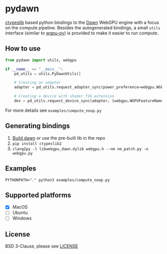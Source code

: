 # pydawn

[ctypeslib](https://github.com/trolldbois/ctypeslib) based python bindings to the [Dawn](https://dawn.googlesource.com/dawn) WebGPU engine with a focus on the compute pipeline. Besides the autogenerated bindings, a small `utils` interface (similar to [wgpu-py](https://github.com/pygfx/wgpu-py)) is provided to make it easier to run compute.

## How to use

```python
from pydawn import utils, webgpu

if __name__ == "__main__":
    pd_utils = utils.PyDawnUtils()

    # Creating an adapter
    adapter = pd_utils.request_adapter_sync(power_preference=webgpu.WGPUPowerPreference_HighPerformance)

    # Creating a device with shader f16 extension
    dev = pd_utils.request_device_sync(adapter, [webgpu.WGPUFeatureName_ShaderF16])
```

For more details see `examples/compute_noop.py`

## Generating bindings

1. [Build dawn](https://dawn.googlesource.com/dawn/+/HEAD/docs/quickstart-cmake.md) or use the pre-built lib in the repo
2. `pip install ctypeslib2`
3. `clang2py -l libwebgpu_dawn.dylib webgpu.h --nm nm_patch.py -o webgpu.py`

## Examples

`PYTHONPATH="." python3 examples/compute_noop.py`

## Supported platforms

- [x] MacOS
- [ ] Ubuntu
- [ ] Windows

## License

BSD 3-Clause, please see [LICENSE](https://dawn.googlesource.com/dawn/+/HEAD/LICENSE)